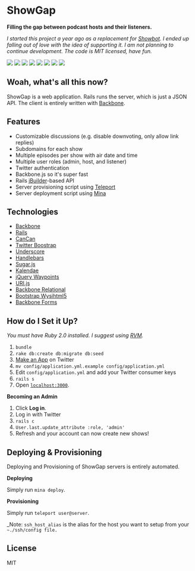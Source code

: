 ShowGap
=======

**Filling the gap between podcast hosts and their listeners.**

_I started this project a year ago as a replacement for
[Showbot](http://showbot.5by5.tv/). I ended up falling out of love with the
idea of supporting it. I am not planning to continue development. The code is
MIT licensed, have fun._

[![][img8s]][img8]
[![][img2s]][img2]
[![][img5s]][img5]
[![][img1s]][img1]
[![][img4s]][img4]
[![][img6s]][img6]
[![][img7s]][img7]
[![][img3s]][img3]

## Woah, what's all this now?

ShowGap is a web application. Rails runs the server, which is just a JSON API.
The client is entirely written with [Backbone](http://backbonejs.org/).

## Features

* Customizable discussions (e.g. disable downvoting, only allow link replies)
* Subdomains for each show
* Multiple episodes per show with air date and time
* Multiple user roles (admin, host, and listener)
* Twitter authentication
* Backbone.js so it's super fast
* Rails [jBuilder](https://github.com/rails/jbuilder)-based API
* Server provisioning script using
  [Teleport](https://github.com/gurgeous/teleport)
* Server deployment script using [Mina](https://github.com/nadarei/mina)

## Technologies

* [Backbone](http://backbonejs.org/)
* [Rails](http://rubyonrails.org/)
* [CanCan](https://github.com/ryanb/cancan)
* [Twitter Boostrap](http://twitter.github.com/bootstrap/)
* [Underscore](http://underscorejs.org/)
* [Handlebars](http://handlebarsjs.com/)
* [Sugar.js](http://sugarjs.com/)
* [Kalendae](https://github.com/ChiperSoft/Kalendae)
* [jQuery Waypoints](http://imakewebthings.com/jquery-waypoints/)
* [URI.js](http://medialize.github.com/URI.js/)
* [Backbone Relational](https://github.com/PaulUithol/Backbone-relational/)
* [Bootstrap Wysihtml5](http://jhollingworth.github.com/bootstrap-wysihtml5/)
* [Backbone Forms](https://github.com/powmedia/backbone-forms)

## How do I Set it Up?

_You must have Ruby 2.0 installed. I suggest using [RVM](https://rvm.io/)._

1. `bundle`
1. `rake db:create db:migrate db:seed`
1. [Make an App](https://dev.twitter.com/apps) on Twitter
1. `mv config/application.yml.example config/application.yml`
1. Edit `config/application.yml` and add your Twitter consumer keys
1. `rails s`
1. Open [`localhost:3000`](http://localhost:3000).

**Becoming an Admin**

1. Click **Log in**.
1. Log in with Twitter
1. `rails c`
1. `User.last.update_attribute :role, 'admin'`
1. Refresh and your account can now create new shows!

## Deploying & Provisioning

Deploying and Provisioning of ShowGap servers is entirely automated.

**Deploying**

Simply run `mina deploy`.

**Provisioning**

Simply run `teleport user@server`.

_Note: `ssh_host_alias` is the alias for the host you want to setup from your
`~./ssh/config file.`


## License

MIT

[img1]: http://i.imgur.com/ZCu1yRF.jpg
[img1s]: http://i.imgur.com/ZCu1yRFs.jpg
[img2]: http://i.imgur.com/oyEkval.jpg
[img2s]: http://i.imgur.com/oyEkvals.jpg
[img3]: http://i.imgur.com/uTtkY7w.jpg
[img3s]: http://i.imgur.com/uTtkY7ws.jpg
[img4]: http://i.imgur.com/itJYpBZ.jpg
[img4s]: http://i.imgur.com/itJYpBZs.jpg
[img5]: http://i.imgur.com/N3plj4w.jpg
[img5s]: http://i.imgur.com/N3plj4ws.jpg
[img6]: http://i.imgur.com/g1xOtv3.jpg
[img6s]: http://i.imgur.com/g1xOtv3s.jpg
[img7]: http://i.imgur.com/lBA3S3X.jpg
[img7s]: http://i.imgur.com/lBA3S3Xs.jpg
[img8]: http://i.imgur.com/Nqu2InM.jpg
[img8s]: http://i.imgur.com/Nqu2InMs.jpg
